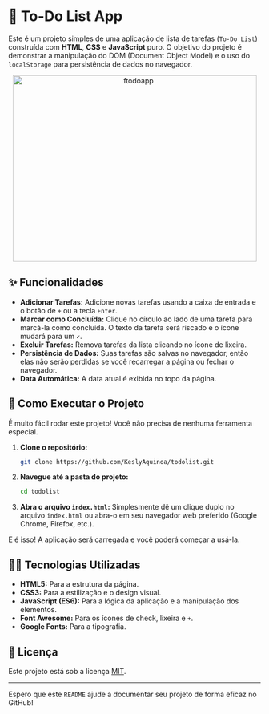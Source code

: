 # 📝 To-Do List App

Este é um projeto simples de uma aplicação de lista de tarefas (`To-Do List`) construída com **HTML**, **CSS** e **JavaScript** puro. O objetivo do projeto é demonstrar a manipulação do DOM (Document Object Model) e o uso do `localStorage` para persistência de dados no navegador.

<p style="text-align: center;">
   <img  width="487" height="372" alt="ftodoapp" src="https://github.com/user-attachments/assets/bb66f72d-681c-42e0-b1d1-db7cfa459175" />
</p>

## ✨ Funcionalidades

  * **Adicionar Tarefas:** Adicione novas tarefas usando a caixa de entrada e o botão de `+` ou a tecla `Enter`.
  * **Marcar como Concluída:** Clique no círculo ao lado de uma tarefa para marcá-la como concluída. O texto da tarefa será riscado e o ícone mudará para um `✓`.
  * **Excluir Tarefas:** Remova tarefas da lista clicando no ícone de lixeira.
  * **Persistência de Dados:** Suas tarefas são salvas no navegador, então elas não serão perdidas se você recarregar a página ou fechar o navegador.
  * **Data Automática:** A data atual é exibida no topo da página.

## 🚀 Como Executar o Projeto

É muito fácil rodar este projeto\! Você não precisa de nenhuma ferramenta especial.

1.  **Clone o repositório:**
    ```bash
    git clone https://github.com/KeslyAquinoa/todolist.git
    ```
2.  **Navegue até a pasta do projeto:**
    ```bash
    cd todolist
    ```
3.  **Abra o arquivo `index.html`:**
    Simplesmente dê um clique duplo no arquivo `index.html` ou abra-o em seu navegador web preferido (Google Chrome, Firefox, etc.).

E é isso\! A aplicação será carregada e você poderá começar a usá-la.

## 👨‍💻 Tecnologias Utilizadas

  * **HTML5:** Para a estrutura da página.
  * **CSS3:** Para a estilização e o design visual.
  * **JavaScript (ES6):** Para a lógica da aplicação e a manipulação dos elementos.
  * **Font Awesome:** Para os ícones de check, lixeira e `+`.
  * **Google Fonts:** Para a tipografia.

## 📄 Licença

Este projeto está sob a licença [MIT](https://opensource.org/licenses/MIT).

-----

Espero que este `README` ajude a documentar seu projeto de forma eficaz no GitHub\!
